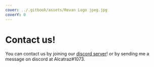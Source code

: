 ```yaml
---
cover: ../.gitbook/assets/Revan Logo jpeg.jpg
coverY: 0
---
```


# Contact us!

You can contact us by joining our [discord server](https://discord.gg/NSegyNtBFc)! or by sending me a message on discord at Alcatraz#1073.
